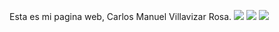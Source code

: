 Esta es mi pagina web, Carlos Manuel Villavizar Rosa.
<img src="../capturas/principal.jpg">
<img src="../capturas/header.jpg">
<img src="../capturas/footer.jpg">
